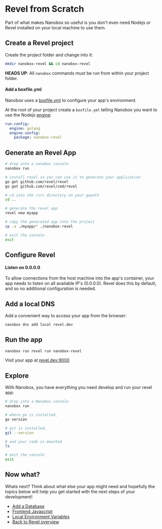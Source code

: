 # Revel from Scratch
Part of what makes Nanobox so useful is you don't even need Nodejs or Revel installed on your local machine to use them.

## Create a Revel project
Create the project folder and change into it:

```bash
mkdir nanobox-revel && cd nanobox-revel
```

**HEADS UP**: All `nanobox` commands *must* be run from within your project folder.

#### Add a boxfile.yml
Nanobox uses a <a href="https://docs.nanobox.io/boxfile/" target="\_blank">boxfile.yml</a> to configure your app's environment.

At the root of your project create a `boxfile.yml` telling Nanobox you want to use the Nodejs <a href="https://docs.nanobox.io/engines/" target="\_blank">engine</a>:

```yaml
run.config:
  engine: golang
  engine.config:
    package: nanobox-revel
```

## Generate an Revel App

```bash
# drop into a nanobox console
nanobox run

# install revel so you can use it to generate your application
go get github.com/revel/revel
go get github.com/revel/cmd/revel

# cd into the /src directory on your gopath
cd ..

# generate the revel app
revel new myapp

# copy the generated app into the project
cp -a ./myapp/* ./nanobox-revel

# exit the console
exit
```

## Configure Revel

#### Listen on 0.0.0.0
To allow connections from the host machine into the app's container, your app needs to listen on all available IP's (0.0.0.0). Revel does this by default, and so no additional configuration is needed.

## Add a local DNS
Add a convenient way to access your app from the browser:

```bash
nanobox dns add local revel.dev
```

## Run the app

```bash
nanobox run revel run nanobox-revel
```

Visit your app at <a href="http://revel.dev:9000" target="\_blank">revel.dev:9000</a>

## Explore
With Nanobox, you have everything you need develop and run your revel app:

```bash
# drop into a Nanobox console
nanobox run

# where go is installed,
go version

# git is installed,
git --version

# and your code is mounted
ls

# exit the console
exit
```

## Now what?
Whats next? Think about what else your app might need and hopefully the topics below will help you get started with the next steps of your development!

* [Add a Database](/golang/revel/add-a-database)
* [Frontend Javascript](/golang/revel/frontend-javascript)
* [Local Environment Variables](/golang/revel/local-evars)
* [Back to Revel overview](/golang/revel)
